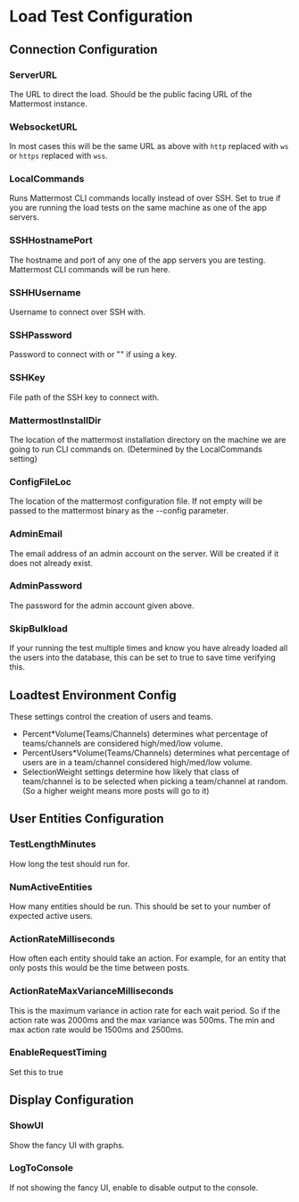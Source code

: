 # Load Test Configuration

## Connection Configuration

### ServerURL

The URL to direct the load. Should be the public facing URL of the Mattermost instance. 

### WebsocketURL

In most cases this will be the same URL as above with `http` replaced with `ws` or `https` replaced with `wss`.

### LocalCommands

Runs Mattermost CLI commands locally instead of over SSH. Set to true if you are running the load tests on the same machine as one of the app servers. 

### SSHHostnamePort

The hostname and port of any one of the app servers you are testing. Mattermost CLI commands will be run here.

### SSHHUsername

Username to connect over SSH with.

### SSHPassword

Password to connect with or "" if using a key.

### SSHKey

File path of the SSH key to connect with.

### MattermostInstallDir

The location of the mattermost installation directory on the machine we are going to run CLI commands on. (Determined by the LocalCommands setting)

### ConfigFileLoc

The location of the mattermost configuration file. If not empty will be passed to the mattermost binary as the --config parameter.

### AdminEmail

The email address of an admin account on the server. Will be created if it does not already exist.

### AdminPassword

The password for the admin account given above.

### SkipBulkload

If your running the test multiple times and know you have already loaded all the users into the database, this can be set to true to save time verifying this.

## Loadtest Environment Config

These settings control the creation of users and teams. 

- Percent*Volume(Teams/Channels) determines what percentage of teams/channels are considered high/med/low volume.
- PercentUsers*Volume(Teams/Channels) determines what percentage of users are in a team/channel considered high/med/low volume.
- SelectionWeight settings determine how likely that class of team/channel is to be selected when picking a team/channel at random. (So a higher weight means more posts will go to it)

## User Entities Configuration

### TestLengthMinutes

How long the test should run for.

### NumActiveEntities

How many entities should be run. This should be set to your number of expected active users.

### ActionRateMilliseconds

How often each entity should take an action. For example, for an entity that only posts this would be the time between posts.

### ActionRateMaxVarianceMilliseconds

This is the maximum variance in action rate for each wait period. So if the action rate was 2000ms and the max variance was 500ms. The min and max action rate would be 1500ms and 2500ms.

### EnableRequestTiming

Set this to true

## Display Configuration

### ShowUI

Show the fancy UI with graphs.

### LogToConsole

If not showing the fancy UI, enable to disable output to the console. 
